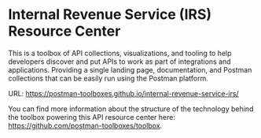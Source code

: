 # Internal Revenue Service (IRS) Resource Center
This is a toolbox of API collections, visualizations, and tooling to help developers discover and put APIs to work as part of integrations and applications. Providing a single landing page, documentation, and Postman collections that can be easily run using the Postman platform.

URL: https://postman-toolboxes.github.io/internal-revenue-service-irs/

You can find more information about the structure of the technology behind the toolbox powering this API resource center here: https://github.com/postman-toolboxes/toolbox.
